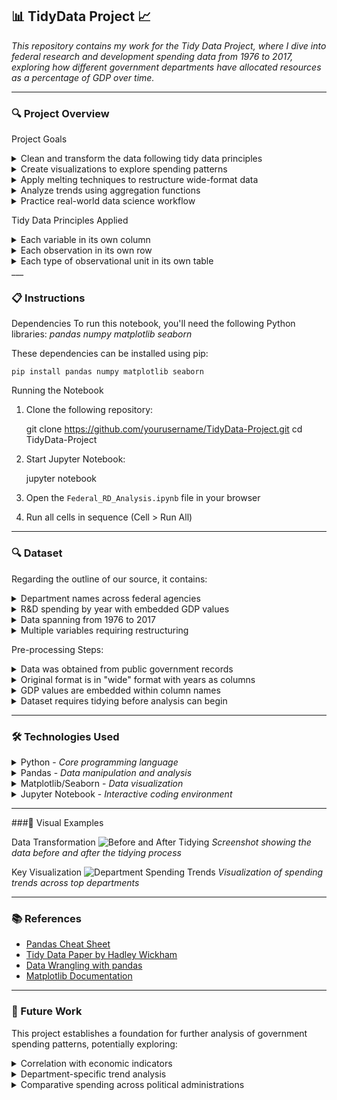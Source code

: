## 📊 TidyData Project 📈

<em>This repository contains my work for the Tidy Data Project, where I dive into federal research and development spending data from 1976 to 2017, exploring how different government departments have allocated resources as a percentage of GDP over time.</em>

___

### 🔍 Project Overview

Project Goals
<details><summary>Clean and transform the data following tidy data principles</summary></details>
<details><summary>Create visualizations to explore spending patterns</summary></details>
<details><summary>Apply melting techniques to restructure wide-format data</summary></details>
<details><summary>Analyze trends using aggregation functions</summary></details>
<details><summary>Practice real-world data science workflow</summary></details>

Tidy Data Principles Applied
<details><summary>Each variable in its own column</summary>
  <p>Restructuring data so that year, department, spending, and GDP exist as separate columns rather than embedded in column names.</p>
</details>
<details><summary>Each observation in its own row</summary>
  <p>Transforming the wide format to ensure each department-year combination has its own row.</p>
</details>
<details><summary>Each type of observational unit in its own table</summary>
  <p>Maintaining proper separation of data concepts to ensure analytical clarity.</p>
</details>
___

### 📋 Instructions

Dependencies
To run this notebook, you'll need the following Python libraries:
<em>pandas</em>
<em>numpy</em>
<em>matplotlib</em>
<em>seaborn</em>

These dependencies can be installed using pip:

    pip install pandas numpy matplotlib seaborn

Running the Notebook
1. Clone the following repository:

    git clone https://github.com/yourusername/TidyData-Project.git
    cd TidyData-Project

2. Start Jupyter Notebook:

    jupyter notebook

3. Open the `Federal_RD_Analysis.ipynb` file in your browser

4. Run all cells in sequence (Cell > Run All)

___

### 🔍 Dataset

Regarding the outline of our source, it contains:
<details><summary>Department names across federal agencies</summary></details>
<details><summary>R&D spending by year with embedded GDP values</summary></details>
<details><summary>Data spanning from 1976 to 2017</summary></details>
<details><summary>Multiple variables requiring restructuring</summary></details>

Pre-processing Steps:
<details><summary>Data was obtained from public government records</summary></details>
<details><summary>Original format is in "wide" format with years as columns</summary></details>
<details><summary>GDP values are embedded within column names</summary></details>
<details><summary>Dataset requires tidying before analysis can begin</summary></details>

___

### 🛠️ Technologies Used

<details><summary>Python - <em>Core programming language</em></summary></details>
<details><summary>Pandas - <em>Data manipulation and analysis</em></summary></details>
<details><summary>Matplotlib/Seaborn - <em>Data visualization</em></summary></details>
<details><summary>Jupyter Notebook - <em>Interactive coding environment</em></summary></details>

___

###📸 Visual Examples

Data Transformation
![Before and After Tidying](https://placeholder-for-your-image.png)
*Screenshot showing the data before and after the tidying process*

Key Visualization
![Department Spending Trends](https://placeholder-for-your-visualization.png)
*Visualization of spending trends across top departments*

___

### 📚 References

- [Pandas Cheat Sheet](https://pandas.pydata.org/Pandas_Cheat_Sheet.pdf)
- [Tidy Data Paper by Hadley Wickham](https://www.jstatsoft.org/article/view/v059i10)
- [Data Wrangling with pandas](https://pandas.pydata.org/docs/user_guide/reshaping.html)
- [Matplotlib Documentation](https://matplotlib.org/stable/users/index.html)

___

### 🔮 Future Work

This project establishes a foundation for further analysis of government spending patterns, potentially exploring:
<details><summary>Correlation with economic indicators</summary></details>
<details><summary>Department-specific trend analysis</summary></details>
<details><summary>Comparative spending across political administrations</summary></details>
